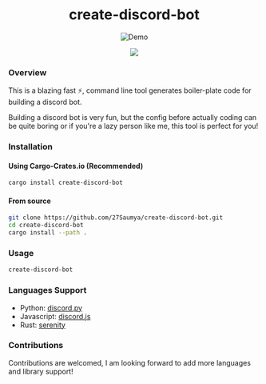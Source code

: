 <h1 align="center">create-discord-bot</h1>

<p align="center">
  <img src="https://i.imgur.com/ODfMO7F.gif" alt="Demo" />
</p>

<p align="center">
  <img src="https://img.shields.io/crates/d/create-discord-bot?color=C04000" />
</p>

### Overview

This is a blazing fast ⚡, command line tool generates boiler-plate code for building a discord bot.

Building a discord bot is very fun, but the config before actually coding can be quite boring or if you're a lazy person like me, this tool is perfect for you!

### Installation

#### Using Cargo-Crates.io (Recommended)

```bash
cargo install create-discord-bot
```

#### From source

```bash
git clone https://github.com/27Saumya/create-discord-bot.git
cd create-discord-bot
cargo install --path .
```

### Usage

```bash
create-discord-bot
```

### Languages Support

- Python: [discord.py](https://github.com/Rapptz/discord.py)
- Javascript: [discord.js](https://github.com/discordjs/discord.js)
- Rust: [serenity](https://github.com/serenity-rs/serenity)

### Contributions

Contributions are welcomed, I am looking forward to add more languages and library support!